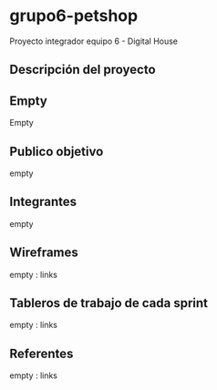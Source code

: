 # grupo6-petshop
Proyecto integrador equipo 6 - Digital House

## Descripción del proyecto
## Empty
Empty 

## Publico objetivo
empty

## Integrantes
empty

## Wireframes
empty : links

## Tableros de trabajo de cada sprint
empty : links

## Referentes 
empty : links